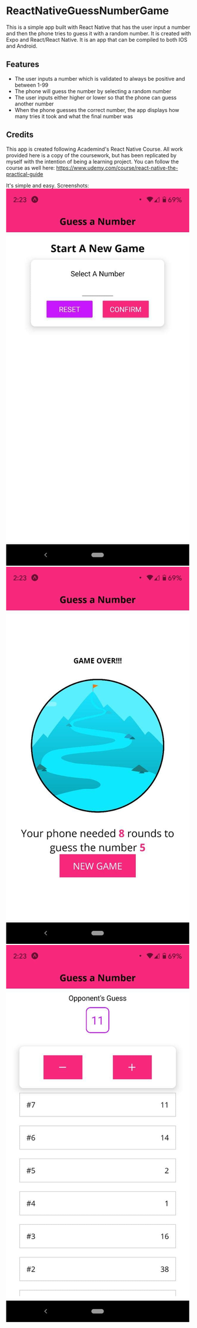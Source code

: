 # ReactNativeGuessNumberGame
This is a simple app built with React Native that has the user input a number and then the phone tries to guess it with a random number.
It is created with Expo and React/React Native. It is an app that can be compiled to both IOS and Android.

## Features
- The user inputs a number which is validated to always be positive and between 1-99
- The phone will guess the number by selecting a random number
- The user inputs either higher or lower so that the phone can guess another number
- When the phone guesses the correct number, the app displays how many tries it took and what the final number was

## Credits
This app is created following Academind's React Native Course. All work provided here is a copy of the coursework, but has been replicated by myself with the intention of being a learning project. You can follow the course as well here: https://www.udemy.com/course/react-native-the-practical-guide

It's simple and easy. Screenshots:
![Screenshot of Main Screen](/screenshots/1.jpg?raw=true)
![Screenshot of Game Over Screen](/screenshots/3.jpg?raw=true)
![Screenshot of Game Screen](/screenshots/2.jpg?raw=true)
